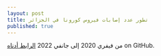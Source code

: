 ```yaml
---
layout: post
title: تطور عدد إصابات فيروس كورونا في الجزائر
published: true
---
```



من فيفري 2020 إلى جانفي 2022
[الرابط أدناه](https://chart-studio.plotly.com/~math.nights/22.embed) on GitHub.
